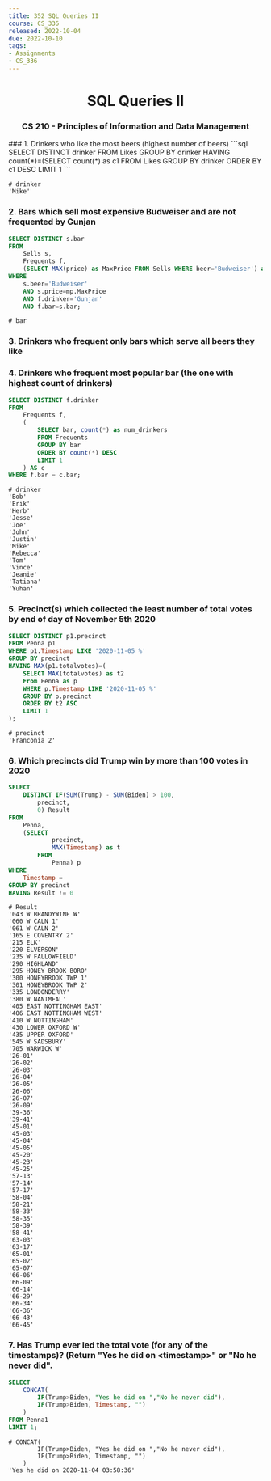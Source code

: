 ```yaml
---
title: 352 SQL Queries II
course: CS_336
released: 2022-10-04
due: 2022-10-10
tags: 
- Assignments
- CS_336
---
```

<center><h1>SQL Queries II</h1></center>
<center><h3>CS 210 - Principles of Information and Data Management</h3></center>
### 1. Drinkers who like the most beers (highest number of beers)
```sql
SELECT DISTINCT drinker
FROM Likes
GROUP BY drinker
HAVING count(*)=(SELECT count(*) as c1 FROM Likes
	GROUP BY drinker
    ORDER BY c1 DESC
    LIMIT 1
```

	# drinker
	'Mike'

### 2. Bars which sell most expensive Budweiser and are not frequented by Gunjan
```sql
SELECT DISTINCT s.bar
FROM 
	Sells s,
    Frequents f,
    (SELECT MAX(price) as MaxPrice FROM Sells WHERE beer='Budweiser') as mp
WHERE
	s.beer='Budweiser'
    AND s.price=mp.MaxPrice
    AND f.drinker='Gunjan'
    AND f.bar=s.bar;
```

	# bar


### 3. Drinkers who frequent only bars which serve all beers they like

### 4. Drinkers who frequent most popular bar (the one with highest count of drinkers)

```sql
SELECT DISTINCT f.drinker
FROM
	Frequents f,
    (
		SELECT bar, count(*) as num_drinkers 
        FROM Frequents 
        GROUP BY bar 
        ORDER BY count(*) DESC
        LIMIT 1
	) AS c
WHERE f.bar = c.bar;
```

	# drinker
	'Bob'
	'Erik'
	'Herb'
	'Jesse'
	'Joe'
	'John'
	'Justin'
	'Mike'
	'Rebecca'
	'Tom'
	'Vince'
	'Jeanie'
	'Tatiana'
	'Yuhan'

### 5. Precinct(s) which collected the least number of  total votes by end of day of November 5th 2020
```sql
SELECT DISTINCT p1.precinct
FROM Penna p1
WHERE p1.Timestamp LIKE '2020-11-05 %'
GROUP BY precinct
HAVING MAX(p1.totalvotes)=(
    SELECT MAX(totalvotes) as t2
	From Penna as p
	WHERE p.Timestamp LIKE '2020-11-05 %'
	GROUP BY p.precinct
	ORDER BY t2 ASC
	LIMIT 1
);
```

	# precinct
	'Franconia 2'


### 6. Which precincts did Trump win by more than 100 votes in 2020
```sql
SELECT 
    DISTINCT IF(SUM(Trump) - SUM(Biden) > 100,
        precinct,
        0) Result
FROM
    Penna,
    (SELECT 
		    precinct,
            MAX(Timestamp) as t
        FROM
            Penna) p
WHERE
    Timestamp = 
GROUP BY precinct
HAVING Result != 0
```

	# Result
	'043 W BRANDYWINE W'
	'060 W CALN 1'
	'061 W CALN 2'
	'165 E COVENTRY 2'
	'215 ELK'
	'220 ELVERSON'
	'235 W FALLOWFIELD'
	'290 HIGHLAND'
	'295 HONEY BROOK BORO'
	'300 HONEYBROOK TWP 1'
	'301 HONEYBROOK TWP 2'
	'335 LONDONDERRY'
	'380 W NANTMEAL'
	'405 EAST NOTTINGHAM EAST'
	'406 EAST NOTTINGHAM WEST'
	'410 W NOTTINGHAM'
	'430 LOWER OXFORD W'
	'435 UPPER OXFORD'
	'545 W SADSBURY'
	'705 WARWICK W'
	'26-01'
	'26-02'
	'26-03'
	'26-04'
	'26-05'
	'26-06'
	'26-07'
	'26-09'
	'39-36'
	'39-41'
	'45-01'
	'45-03'
	'45-04'
	'45-05'
	'45-20'
	'45-23'
	'45-25'
	'57-13'
	'57-14'
	'57-17'
	'58-04'
	'58-21'
	'58-33'
	'58-35'
	'58-39'
	'58-41'
	'63-03'
	'63-17'
	'65-01'
	'65-02'
	'65-07'
	'66-06'
	'66-09'
	'66-14'
	'66-29'
	'66-34'
	'66-36'
	'66-43'
	'66-45'


### 7. Has Trump ever led the total vote (for any of the timestamps)?  (Return "Yes he did on \<timestamp>" or "No he never did".
```sql
SELECT 
	CONCAT(
		IF(Trump>Biden, "Yes he did on ","No he never did"),
		IF(Trump>Biden, Timestamp, "")
	)
FROM Penna1
LIMIT 1;
```
	# CONCAT(
			IF(Trump>Biden, "Yes he did on ","No he never did"),
			IF(Trump>Biden, Timestamp, "")
		)
	'Yes he did on 2020-11-04 03:58:36'
